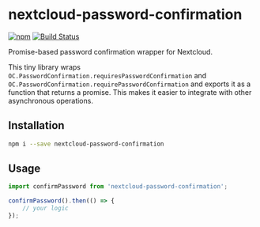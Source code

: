 # nextcloud-password-confirmation

[![npm](https://img.shields.io/npm/v/nextcloud-password-confirmation.svg)](https://www.npmjs.com/package/nextcloud-password-confirmation)
[![Build Status](https://travis-ci.org/ChristophWurst/nextcloud-password-confirmation.svg?branch=master)](https://travis-ci.org/ChristophWurst/nextcloud-password-confirmation)

Promise-based password confirmation wrapper for Nextcloud.

This tiny library wraps `OC.PasswordConfirmation.requiresPasswordConfirmation` and `OC.PasswordConfirmation.requirePasswordConfirmation` and exports it as a function that returns a promise. This makes it easier to integrate with other asynchronous operations.


## Installation
```sh
npm i --save nextcloud-password-confirmation
```

## Usage
```js
import confirmPassword from 'nextcloud-password-confirmation';

confirmPassword().then(() => {
    // your logic
});
```
